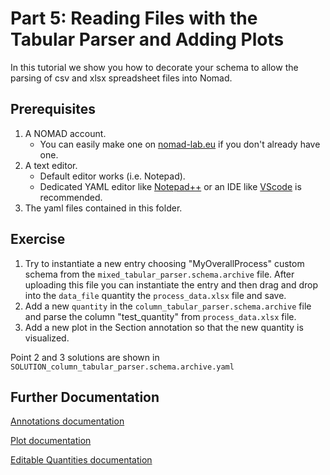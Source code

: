 # Part 5: Reading Files with the Tabular Parser and Adding Plots

In this tutorial we show you how to decorate your schema to allow the parsing of csv and xlsx spreadsheet files into Nomad.

## Prerequisites
1. A NOMAD account.
    - You can easily make one on 
    [nomad-lab.eu](https://nomad-lab.eu/fairdi/keycloak/auth/realms/fairdi_nomad_prod/login-actions/registration?client_id=nomad_public&tab_id=X58B5qImrj8) 
    if you don't already have one.
2. A text editor.
    - Default editor works (i.e. Notepad).
    - Dedicated YAML editor like [Notepad++](https://notepad-plus-plus.org/) or an IDE 
    like [VScode](https://code.visualstudio.com/) is recommended.
3. The yaml files contained in this folder.

## Exercise
1. Try to instantiate a new entry choosing "MyOverallProcess" custom schema from the `mixed_tabular_parser.schema.archive` file. After uploading this file you can instantiate the entry and then drag and drop into the `data_file` quantity the `process_data.xlsx` file and save.
2. Add a new `quantity` in the `column_tabular_parser.schema.archive` file and parse the column "test_quantity" from `process_data.xlsx` file.
3. Add a new plot in the Section annotation so that the new quantity is visualized.

Point 2 and 3 solutions are shown in `SOLUTION_column_tabular_parser.schema.archive.yaml`

## Further Documentation

[Annotations documentation](https://nomad-lab.eu/prod/v1/staging/docs/schema/elns.html#eln-annotation)

[Plot documentation](https://nomad-lab.eu/prod/v1/staging/gui/dev/plot)

[Editable Quantities documentation](https://nomad-lab.eu/prod/v1/staging/gui/dev/editquantity)

